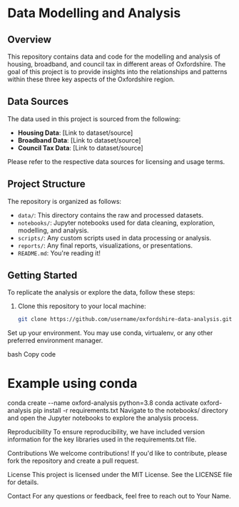 # Data Modelling and Analysis

## Overview

This repository contains data and code for the modelling and analysis of housing, broadband, and council tax in different areas of Oxfordshire. The goal of this project is to provide insights into the relationships and patterns within these three key aspects of the Oxfordshire region.

## Data Sources

The data used in this project is sourced from the following:

- **Housing Data**: [Link to dataset/source]
- **Broadband Data**: [Link to dataset/source]
- **Council Tax Data**: [Link to dataset/source]

Please refer to the respective data sources for licensing and usage terms.

## Project Structure

The repository is organized as follows:

- `data/`: This directory contains the raw and processed datasets.
- `notebooks/`: Jupyter notebooks used for data cleaning, exploration, modelling, and analysis.
- `scripts/`: Any custom scripts used in data processing or analysis.
- `reports/`: Any final reports, visualizations, or presentations.
- `README.md`: You're reading it!

## Getting Started

To replicate the analysis or explore the data, follow these steps:

1. Clone this repository to your local machine:

   ```bash
   git clone https://github.com/username/oxfordshire-data-analysis.git

Set up your environment. You may use conda, virtualenv, or any other preferred environment manager.

bash
Copy code
# Example using conda
conda create --name oxford-analysis python=3.8
conda activate oxford-analysis
pip install -r requirements.txt
Navigate to the notebooks/ directory and open the Jupyter notebooks to explore the analysis process.

Reproducibility
To ensure reproducibility, we have included version information for the key libraries used in the requirements.txt file.

Contributions
We welcome contributions! If you'd like to contribute, please fork the repository and create a pull request.

License
This project is licensed under the MIT License. See the LICENSE file for details.

Contact
For any questions or feedback, feel free to reach out to Your Name.
